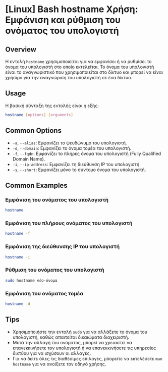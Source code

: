 # [Linux] Bash hostname Χρήση: Εμφάνιση και ρύθμιση του ονόματος του υπολογιστή

## Overview
Η εντολή `hostname` χρησιμοποιείται για να εμφανίσει ή να ρυθμίσει το όνομα του υπολογιστή στο οποίο εκτελείται. Το όνομα του υπολογιστή είναι το αναγνωριστικό που χρησιμοποιείται στο δίκτυο και μπορεί να είναι χρήσιμο για την αναγνώριση του υπολογιστή σε ένα δίκτυο.

## Usage
Η βασική σύνταξη της εντολής είναι η εξής:

```bash
hostname [options] [arguments]
```

## Common Options
- `-a`, `--alias`: Εμφανίζει το ψευδώνυμο του υπολογιστή.
- `-d`, `--domain`: Εμφανίζει το όνομα τομέα του υπολογιστή.
- `-f`, `--fqdn`: Εμφανίζει το πλήρες όνομα του υπολογιστή (Fully Qualified Domain Name).
- `-i`, `--ip-address`: Εμφανίζει τη διεύθυνση IP του υπολογιστή.
- `-s`, `--short`: Εμφανίζει μόνο το σύντομο όνομα του υπολογιστή.

## Common Examples
### Εμφάνιση του ονόματος του υπολογιστή
```bash
hostname
```

### Εμφάνιση του πλήρους ονόματος του υπολογιστή
```bash
hostname -f
```

### Εμφάνιση της διεύθυνσης IP του υπολογιστή
```bash
hostname -i
```

### Ρύθμιση του ονόματος του υπολογιστή
```bash
sudo hostname νέο-όνομα
```

### Εμφάνιση του ονόματος τομέα
```bash
hostname -d
```

## Tips
- Χρησιμοποιήστε την εντολή `sudo` για να αλλάξετε το όνομα του υπολογιστή, καθώς απαιτείται δικαιώματα διαχειριστή.
- Μετά την αλλαγή του ονόματος, μπορεί να χρειαστεί να επανεκκινήσετε τον υπολογιστή ή να επανεκκινήσετε τις υπηρεσίες δικτύου για να ισχύσουν οι αλλαγές.
- Για να δείτε όλες τις διαθέσιμες επιλογές, μπορείτε να εκτελέσετε `man hostname` για να ανοίξετε τον οδηγό χρήσης.